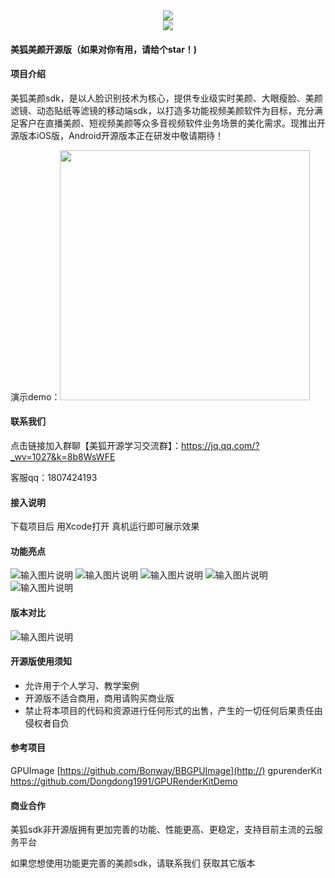 <div align=center><img src="https://images.gitee.com/uploads/images/2021/0807/140824_628c2001_9236797.png" /></div>
<div align=center><img src="https://images.gitee.com/uploads/images/2021/0807/140839_fa112ac1_9236797.png" /></div>

#### 美狐美颜开源版（如果对你有用，请给个star！)

#### 项目介绍
美狐美颜sdk，是以人脸识别技术为核心，提供专业级实时美颜、大眼瘦脸、美颜滤镜、动态贴纸等滤镜的移动端sdk，以打造多功能视频美颜软件为目标，充分满足客户在直播美颜、短视频美颜等众多音视频软件业务场景的美化需求。现推出开源版本iOS版，Android开源版本正在研发中敬请期待！

演示demo：<img src="https://images.gitee.com/uploads/images/2021/0611/133433_ea131003_2073279.png" width="400"/>

#### 联系我们

点击链接加入群聊【美狐开源学习交流群】：https://jq.qq.com/?_wv=1027&k=8b8WsWFE


<!-- ![输入图片说明](https://images.gitee.com/uploads/images/2021/0617/092818_7eda5f96_9236797.png "美狐开源学习交流群群二维码.png")
 -->


客服qq：1807424193

#### 接入说明
下载项目后 用Xcode打开 真机运行即可展示效果

#### 功能亮点

![输入图片说明](https://images.gitee.com/uploads/images/2021/0807/141724_9ee7d18c_9236797.gif "BrowserPreview_tmp_01.gif")
![输入图片说明](https://images.gitee.com/uploads/images/2021/0807/141739_4fdf464f_9236797.png "BrowserPreview_tmp_02 (1).png")
![输入图片说明](https://images.gitee.com/uploads/images/2021/0807/141750_aadea02e_9236797.gif "BrowserPreview_tmp_03.gif")
![输入图片说明](https://images.gitee.com/uploads/images/2021/0807/142229_5022e3ba_9236797.png "BrowserPreview_tmp_01 (1).png")
![输入图片说明](https://images.gitee.com/uploads/images/2021/0807/142251_002f2d4c_9236797.gif "BrowserPreview_tmp_02.gif")


#### 版本对比
![输入图片说明](https://images.gitee.com/uploads/images/2021/0807/141810_58482e3d_9236797.png "粉色背景.png")
#### 开源版使用须知

- 允许用于个人学习、教学案例
- 开源版不适合商用，商用请购买商业版
- 禁止将本项目的代码和资源进行任何形式的出售，产生的一切任何后果责任由侵权者自负
#### 参考项目
GPUImage
[https://github.com/Bonway/BBGPUImage](http://)
gpurenderKit
[https://github.com/Dongdong1991/GPURenderKitDemo
](http://)


#### 商业合作
美狐sdk非开源版拥有更加完善的功能、性能更高、更稳定，支持目前主流的云服务平台

如果您想使用功能更完善的美颜sdk，请联系我们 获取其它版本



